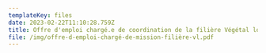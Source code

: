 ```yaml
---
templateKey: files
date: 2023-02-22T11:10:28.759Z
title: Offre d'emploi chargé.e de coordination de la filière Végétal local
file: /img/offre-d-emploi-chargé-de-mission-filière-vl.pdf
---
```

